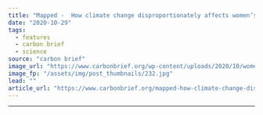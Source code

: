 ```yaml
---
title: "Mapped -  How climate change disproportionately affects women’s health"
date: "2020-10-29"
tags: 
  - features
  - carbon brief
  - science
source: "carbon brief"
image_url: "https://www.carbonbrief.org/wp-content/uploads/2020/10/women-children-flooding-JD0KR5-583x372.jpg"
image_fp: "/assets/img/post_thumbnails/232.jpg"
lead: ""
article_url: "https://www.carbonbrief.org/mapped-how-climate-change-disproportionately-affects-womens-health"
---
```


---
